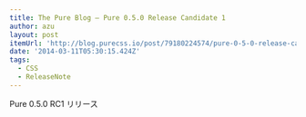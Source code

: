 ```yaml
---
title: The Pure Blog — Pure 0.5.0 Release Candidate 1
author: azu
layout: post
itemUrl: 'http://blog.purecss.io/post/79180224574/pure-0-5-0-release-candidate-1'
date: '2014-03-11T05:30:15.424Z'
tags:
  - CSS
  - ReleaseNote
---
```

Pure 0.5.0 RC1 リリース
